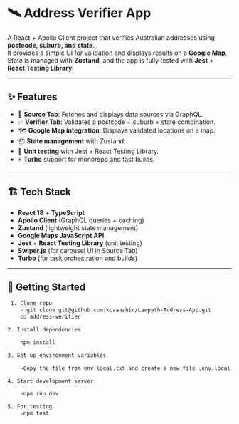 # 🛰️ Address Verifier App

A React + Apollo Client project that verifies Australian addresses using **postcode, suburb, and state**.  
It provides a simple UI for validation and displays results on a **Google Map**.  
State is managed with **Zustand**, and the app is fully tested with **Jest + React Testing Library**.  

---

## ✨ Features

- 🔎 **Source Tab**: Fetches and displays data sources via GraphQL.  
- ✅ **Verifier Tab**: Validates a postcode + suburb + state combination.  
- 🗺️ **Google Map integration**: Displays validated locations on a map.  
- 📦 **State management** with Zustand.  
- 🧪 **Unit testing** with Jest + React Testing Library.  
- ⚡ **Turbo** support for monorepo and fast builds.  

---

## 🏗️ Tech Stack

- **React 18** + **TypeScript**  
- **Apollo Client** (GraphQL queries + caching)  
- **Zustand** (lightweight state management)  
- **Google Maps JavaScript API**  
- **Jest** + **React Testing Library** (unit testing)  
- **Swiper.js** (for carousel UI in Source Tab)  
- **Turbo** (for task orchestration and builds)  

---

## 🚀 Getting Started



```bash
 1. Clone repo
    - git clone git@github.com:kcaaashir/Lawpath-Address-App.git
    cd address-verifier

2. Install dependencies

    npm install

3. Set up environment variables

    -Copy the file from env.local.txt and create a new file .env.local and paste it there. Get the Authentication key for Elastic key and Australia post api which is in assessment docs.

4. Start development server

    -npm run dev

5. For testing 
    -npm test
```


